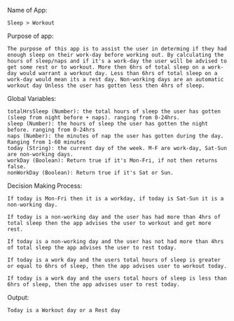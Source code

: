 Name of App: 

    Sleep > Workout

Purpose of app:

    The purpose of this app is to assist the user in determing if they had enough sleep on their work-day before working out. By calculating the hours of sleep/naps and if it's a work-day the user will be advised to get some rest or to workout. More then 6hrs of total sleep on a work-day would warrant a workout day. Less than 6hrs of total sleep on a work-day would mean its a rest day. Non-working days are an automatic workout day Unless the user has gotten less then 4hrs of sleep.

Global Variables:

    totalHrsSleep (Number): the total hours of sleep the user has gotten (sleep from night before + naps). ranging from 0-24hrs.
    sleep (Number): the hours of sleep the user has gotten the night before. ranging from 0-24hrs 
    naps (Number): the minutes of nap the user has gotten during the day. Ranging from 1-60 minutes
    today (String): the current day of the week. M-F are work-day, Sat-Sun are non-working days.
    workDay (Boolean): Return true if it's Mon-Fri, if not then returns false.
    nonWorkDay (Boolean): Return true if it's Sat or Sun.

Decision Making Process:

    If today is Mon-Fri then it is a workday, if today is Sat-Sun it is a non-working day.

    If today is a non-working day and the user has had more than 4hrs of total sleep then the app advises the user to workout and get more rest.

    If today is a non-working day and the user has not had more than 4hrs of total sleep the app advises the user to rest today.

    If today is a work day and the users total hours of sleep is greater or equal to 6hrs of sleep, then the app advises user to workout today.

    If today is a work day and the users total hours of sleep is less than 6hrs of sleep, then the app advises user to rest today.

Output:

    Today is a Workout day or a Rest day


